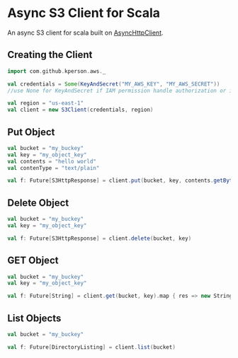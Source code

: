# Async S3 Client for Scala

An async S3 client for scala built on [AsyncHttpClient](https://github.com/AsyncHttpClient/async-http-client).

## Creating the Client
```scala
import com.github.kperson.aws._

val credentials = Some(KeyAndSecret("MY_AWS_KEY", "MY_AWS_SECRET"))
//use None for KeyAndSecret if IAM permission handle authorization or if you desire anonymous mode

val region = "us-east-1"
val client = new S3Client(credentials, region)
```

## Put Object

```scala
val bucket = "my_buckey"
val key = "my_object_key"
val contents = "hello world"
val contenType = "text/plain"

val f: Future[S3HttpResponse] = client.put(bucket, key, contents.getBytes(StandardCharsets.UTF_8))
```

## Delete Object

```scala
val bucket = "my_buckey"
val key = "my_object_key"

val f: Future[S3HttpResponse] = client.delete(bucket, key)
```

## GET Object

```scala
val bucket = "my_buckey"
val key = "my_object_key"

val f: Future[String] = client.get(bucket, key).map { res => new String(res.body) } 
```

## List Objects

```scala
val bucket = "my_buckey"

val f: Future[DirectoryListing] = client.list(bucket)
```